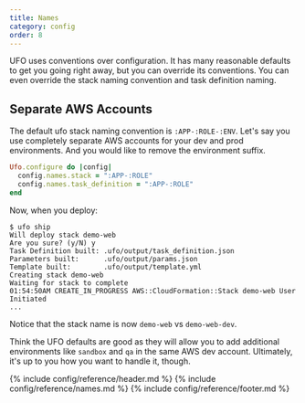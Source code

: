 ```yaml
---
title: Names
category: config
order: 8
---
```


UFO uses conventions over configuration. It has many reasonable defaults to get you going right away, but you can override its conventions. You can even override the stack naming convention and task definition naming.

## Separate AWS Accounts

The default ufo stack naming convention is `:APP-:ROLE-:ENV`. Let's say you use completely separate AWS accounts for your dev and prod environments. And you would like to remove the environment suffix.

```ruby
Ufo.configure do |config|
  config.names.stack = ":APP-:ROLE"
  config.names.task_definition = ":APP-:ROLE"
end
```

Now, when you deploy:

    $ ufo ship
    Will deploy stack demo-web
    Are you sure? (y/N) y
    Task Definition built: .ufo/output/task_definition.json
    Parameters built:      .ufo/output/params.json
    Template built:        .ufo/output/template.yml
    Creating stack demo-web
    Waiting for stack to complete
    01:54:50AM CREATE_IN_PROGRESS AWS::CloudFormation::Stack demo-web User Initiated
    ...

Notice that the stack name is now `demo-web` vs `demo-web-dev`.

Think the UFO defaults are good as they will allow you to add additional environments like `sandbox` and `qa` in the same AWS dev account. Ultimately, it's up to you how you want to handle it, though.

{% include config/reference/header.md %}
{% include config/reference/names.md %}
{% include config/reference/footer.md %}

